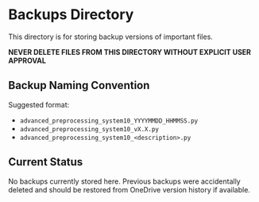 # Backups Directory

This directory is for storing backup versions of important files.

**NEVER DELETE FILES FROM THIS DIRECTORY WITHOUT EXPLICIT USER APPROVAL**

## Backup Naming Convention

Suggested format:
- `advanced_preprocessing_system10_YYYYMMDD_HHMMSS.py`
- `advanced_preprocessing_system10_vX.X.py`
- `advanced_preprocessing_system10_<description>.py`

## Current Status

No backups currently stored here. Previous backups were accidentally deleted and should be restored from OneDrive version history if available.

